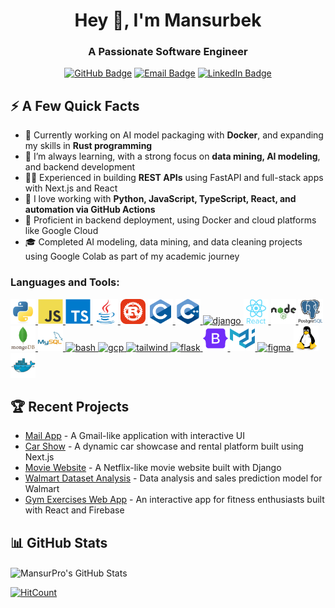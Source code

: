 <h1 align="center">Hey 👋, I'm Mansurbek</h1>
<h3 align="center">A Passionate Software Engineer</h3>

<p align="center">
  <a href="https://github.com/MansurPro"><img src="https://img.shields.io/badge/-@MansurPro-181717?style=flat-square&logo=github" alt="GitHub Badge"></a>
  <a href="mailto:mansurbek.career@gmail.com"><img src="https://img.shields.io/badge/Email-mansurbek.career@gmail.com-D14836?style=flat-square&logo=Gmail&logoColor=white" alt="Email Badge"></a>
  <a href="https://www.linkedin.com/in/mansurbek/"><img src="https://img.shields.io/badge/-@mansurbek-0077B5?style=flat-square&logo=LinkedIn&logoColor=white" alt="LinkedIn Badge"></a>
</p>

<!-- <img align="right" src="https://media1.giphy.com/media/13HgwGsXF0aiGY/giphy.gif" width="150" /> -->

<h2>⚡ A Few Quick Facts</h2>
<ul>
  <li>🔭 Currently working on AI model packaging with <strong>Docker</strong>, and expanding my skills in <strong>Rust programming</strong></li>
  <li>🌱 I’m always learning, with a strong focus on <strong>data mining, AI modeling</strong>, and backend development</li>
  <li>👨‍💻 Experienced in building <strong>REST APIs</strong> using FastAPI and full-stack apps with Next.js and React</li>
  <li>💬 I love working with <strong>Python, JavaScript, TypeScript, React, and automation via GitHub Actions</strong></li>
  <li>🚀 Proficient in backend deployment, using Docker and cloud platforms like Google Cloud</li>
  <li>🎓 Completed AI modeling, data mining, and data cleaning projects using Google Colab as part of my academic journey</li>
</ul>

<h3 align="left">Languages and Tools:</h3>
<p align="left">
  <a href="https://www.python.org" target="_blank" rel="noreferrer"> <img src="https://raw.githubusercontent.com/devicons/devicon/master/icons/python/python-original.svg" alt="python" width="40" height="40"/> </a>
  <a href="https://developer.mozilla.org/en-US/docs/Web/JavaScript" target="_blank" rel="noreferrer"> <img src="https://raw.githubusercontent.com/devicons/devicon/master/icons/javascript/javascript-original.svg" alt="javascript" width="40" height="40"/> </a>
  <a href="https://www.typescriptlang.org/" target="_blank" rel="noreferrer"> <img src="https://raw.githubusercontent.com/devicons/devicon/master/icons/typescript/typescript-original.svg" alt="typescript" width="40" height="40"/> </a>
  <a href="https://www.java.com" target="_blank" rel="noreferrer"> <img src="https://raw.githubusercontent.com/devicons/devicon/master/icons/java/java-original.svg" alt="java" width="40" height="40"/> </a>
  <a href="https://www.rust-lang.org/" target="_blank" rel="noreferrer"> <img src="https://raw.githubusercontent.com/tandpfun/skill-icons/65dea6c4eaca7da319e552c09f4cf5a9a8dab2c8/icons/Rust.svg" alt="rust" width="40" height="40"/> </a>
  <a href="https://www.cprogramming.com/" target="_blank" rel="noreferrer"> <img src="https://raw.githubusercontent.com/devicons/devicon/master/icons/c/c-original.svg" alt="c" width="40" height="40"/> </a>
  <a href="https://www.w3schools.com/cpp/" target="_blank" rel="noreferrer"> <img src="https://raw.githubusercontent.com/devicons/devicon/master/icons/cplusplus/cplusplus-original.svg" alt="cplusplus" width="40" height="40"/> </a>
  <a href="https://www.djangoproject.com/" target="_blank" rel="noreferrer"> <img src="https://cdn.worldvectorlogo.com/logos/django.svg" alt="django" width="40" height="40"/> </a>
  <a href="https://reactjs.org/" target="_blank" rel="noreferrer"> <img src="https://raw.githubusercontent.com/devicons/devicon/master/icons/react/react-original-wordmark.svg" alt="react" width="40" height="40"/> </a>
  <a href="https://nodejs.org" target="_blank" rel="noreferrer"> <img src="https://raw.githubusercontent.com/devicons/devicon/master/icons/nodejs/nodejs-original-wordmark.svg" alt="nodejs" width="40" height="40"/> </a>
  <a href="https://www.postgresql.org" target="_blank" rel="noreferrer"> <img src="https://raw.githubusercontent.com/devicons/devicon/master/icons/postgresql/postgresql-original-wordmark.svg" alt="postgresql" width="40" height="40"/> </a>
  <a href="https://www.mongodb.com/" target="_blank" rel="noreferrer"> <img src="https://raw.githubusercontent.com/devicons/devicon/master/icons/mongodb/mongodb-original-wordmark.svg" alt="mongodb" width="40" height="40"/> </a>
  <a href="https://www.mysql.com/" target="_blank" rel="noreferrer"> <img src="https://raw.githubusercontent.com/devicons/devicon/master/icons/mysql/mysql-original-wordmark.svg" alt="mysql" width="40" height="40"/> </a>
  <a href="https://www.gnu.org/software/bash/" target="_blank" rel="noreferrer"> <img src="https://www.vectorlogo.zone/logos/gnu_bash/gnu_bash-icon.svg" alt="bash" width="40" height="40"/> </a>
  <a href="https://cloud.google.com" target="_blank" rel="noreferrer"> <img src="https://www.vectorlogo.zone/logos/google_cloud/google_cloud-icon.svg" alt="gcp" width="40" height="40"/> </a>
  <a href="https://tailwindcss.com/" target="_blank" rel="noreferrer"> <img src="https://www.vectorlogo.zone/logos/tailwindcss/tailwindcss-icon.svg" alt="tailwind" width="40" height="40"/> </a>
  <a href="https://flask.palletsprojects.com/" target="_blank" rel="noreferrer"> <img src="https://www.vectorlogo.zone/logos/pocoo_flask/pocoo_flask-icon.svg" alt="flask" width="40" height="40"/> </a>
  <a href="https://getbootstrap.com" target="_blank" rel="noreferrer"> <img src="https://raw.githubusercontent.com/devicons/devicon/master/icons/bootstrap/bootstrap-plain.svg" alt="bootstrap" width="40" height="40"/> </a>
  <a href="https://mui.com/" target="_blank" rel="noreferrer"> <img src="https://raw.githubusercontent.com/devicons/devicon/master/icons/materialui/materialui-original.svg" alt="material-ui" width="40" height="40"/> </a>
  <a href="https://www.figma.com/" target="_blank" rel="noreferrer"> <img src="https://www.vectorlogo.zone/logos/figma/figma-icon.svg" alt="figma" width="40" height="40"/> </a>
  <a href="https://www.linux.org/" target="_blank" rel="noreferrer"> <img src="https://raw.githubusercontent.com/devicons/devicon/master/icons/linux/linux-original.svg" alt="linux" width="40" height="40"/> </a>
  <a href="https://www.docker.com/" target="_blank" rel="noreferrer"> <img src="https://raw.githubusercontent.com/devicons/devicon/master/icons/docker/docker-original.svg" alt="docker" width="40" height="40"/> </a>
</p>

<h2>🏆 Recent Projects</h2>
<ul>
  <li><a href="https://github.com/MansurPro/Mail-project">Mail App</a> - A Gmail-like application with interactive UI</li>
  <li><a href="https://car-show-iota.vercel.app/">Car Show</a> - A dynamic car showcase and rental platform built using Next.js</li>
  <li><a href="https://github.com/MansurPro/Movie-Website">Movie Website</a> - A Netflix-like movie website built with Django</li>
  <li><a href="https://github.com/MansurPro/walmart_dataset">Walmart Dataset Analysis</a> - Data analysis and sales prediction model for Walmart</li>
  <li><a href="https://github.com/MansurPro/gym_exercises">Gym Exercises Web App</a> - An interactive app for fitness enthusiasts built with React and Firebase</li>
</ul>

<h2>📊 GitHub Stats</h2>
<p><img align="center" src="https://github-readme-stats-two-opal-57.vercel.app/api?username=MansurPro&show_icons=true&count_private=true" alt="MansurPro's GitHub Stats" /></p>

<p><a href="http://hits.dwyl.com/MansurPro/MansurPro.svg?style=flat-square"><img src="https://hits.dwyl.com/MansurPro/MansurPro.svg?style=flat-square" alt="HitCount"></a></p>